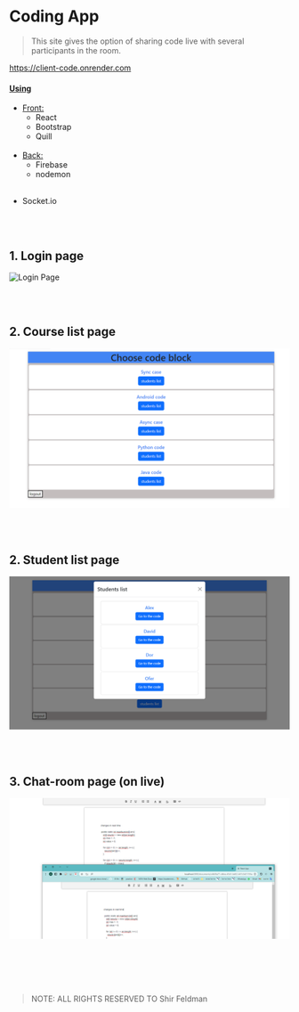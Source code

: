 # Coding App

> This site gives the option of sharing code live with several participants in the room.

https://client-code.onrender.com

#### <ins>Using</ins>

- <ins>Front:</ins>
  - React
  - Bootstrap
  - Quill
    <br><br>
- <ins>Back:</ins>
  - Firebase
  - nodemon
    <br><br>

* Socket.io

<br><br>

## **1. Login page**

<img  src="" title="Login Page" />

<br><br>

## **2. Course list page**

<img  src="./coding-app/pics/2.PNG" title="Residents Page" />

<br><br>

## **2. Student list page**

<img  src="./coding-app/pics/3.PNG" title="Residents Page" />

<br><br>

## **3. Chat-room page (on live)**

<img  src="./coding-app/pics/1.PNG" title="Residents Page" />

<br><br><br><br>

> NOTE: ALL RIGHTS RESERVED TO Shir Feldman
